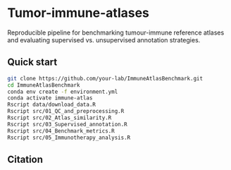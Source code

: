# Tumor-immune-atlases
Reproducible pipeline for benchmarking tumour-immune reference atlases and evaluating supervised vs. unsupervised annotation strategies.

## Quick start 
```bash
git clone https://github.com/your-lab/ImmuneAtlasBenchmark.git
cd ImmuneAtlasBenchmark
conda env create -f environment.yml
conda activate immune-atlas
Rscript data/download_data.R
Rscript src/01_QC_and_preprocessing.R
Rscript src/02_Atlas_similarity.R
Rscript src/03_Supervised_annotation.R
Rscript src/04_Benchmark_metrics.R
Rscript src/05_Immunotherapy_analysis.R
```
## Citation

